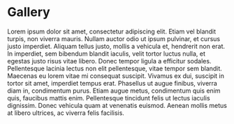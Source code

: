 # Gallery

Lorem ipsum dolor sit amet, consectetur adipiscing elit. Etiam vel blandit turpis, non viverra mauris. Nullam auctor odio ut ipsum pulvinar, et cursus justo imperdiet. Aliquam tellus justo, mollis a vehicula et, hendrerit non erat. In imperdiet, sem bibendum blandit iaculis, velit tortor luctus nulla, et egestas justo risus vitae libero. Donec tempor ligula a efficitur sodales. Pellentesque lacinia lectus non elit pellentesque, vitae tempor sem blandit. Maecenas eu lorem vitae mi consequat suscipit. Vivamus ex dui, suscipit in tortor sit amet, imperdiet tempus erat. Phasellus ut augue finibus, viverra diam in, condimentum purus. Etiam augue metus, condimentum quis enim quis, faucibus mattis enim. Pellentesque tincidunt felis ut lectus iaculis dignissim. Donec vehicula quam at venenatis euismod. Aenean mollis metus at libero ultrices, ac viverra felis facilisis.
